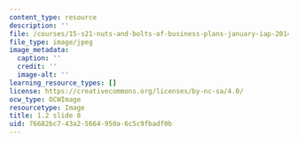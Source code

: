```yaml
---
content_type: resource
description: ''
file: /courses/15-s21-nuts-and-bolts-of-business-plans-january-iap-2014/76682bc743a25664950a6c5c9fbadf0b_1.2_slide_08.jpg
file_type: image/jpeg
image_metadata:
  caption: ''
  credit: ''
  image-alt: ''
learning_resource_types: []
license: https://creativecommons.org/licenses/by-nc-sa/4.0/
ocw_type: OCWImage
resourcetype: Image
title: 1.2 slide 8
uid: 76682bc7-43a2-5664-950a-6c5c9fbadf0b
---
```

